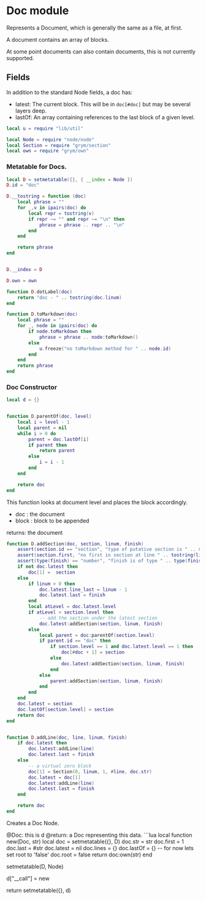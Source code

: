 # Doc module

 Represents a Document, which is generally the same as a file, at first.


 A document contains an array of blocks. 


 At some point documents can also contain documents, this is not
 currently supported.


## Fields


 In addition to the standard Node fields, a doc has:
 
 - latest: The current block.  This will be in `doc[#doc]` but may
           be several layers deep.
 - lastOf: An array containing references to the last block of a
           given level.


```lua
local u = require "lib/util"

local Node = require "node/node"
local Section = require "grym/section"
local own = require "grym/own"
```
### Metatable for Docs.

```lua
local D = setmetatable({}, { __index = Node })
D.id = "doc"

D.__tostring = function (doc)
    local phrase = ""
    for _,v in ipairs(doc) do
        local repr = tostring(v)
        if repr ~= "" and repr ~= "\n" then
            phrase = phrase .. repr .. "\n"
        end
    end

    return phrase 
end


D.__index = D

D.own = own

function D.dotLabel(doc)
    return "doc - " .. tostring(doc.linum)
end 

function D.toMarkdown(doc)
    local phrase = ""
    for _, node in ipairs(doc) do
        if node.toMarkdown then
            phrase = phrase .. node:toMarkdown()
        else 
            u.freeze("no toMarkdown method for " .. node.id)
        end
    end
    return phrase
end
```
### Doc Constructor


```lua
local d = {}


function D.parentOf(doc, level)
    local i = level - 1
    local parent = nil
    while i > 0 do
        parent = doc.lastOf[i]
        if parent then
            return parent
        else
            i = i - 1
        end
    end

    return doc
end
```

 This function looks at document level and places the block
 accordingly.
 
 - doc : the document
 - block : block to be appended


 returns: the document


```lua
function D.addSection(doc, section, linum, finish)
    assert(section.id == "section", "type of putative section is " .. section.id)
    assert(section.first, "no first in section at line " .. tostring(linum))
    assert(type(finish) == "number", "finish is of type " .. type(finish))
    if not doc.latest then
        doc[1] =  section
    else
        if linum > 0 then
            doc.latest.line_last = linum - 1
            doc.latest.last = finish   
        end
        local atLevel = doc.latest.level 
        if atLevel < section.level then
            -- add the section under the latest section
            doc.latest:addSection(section, linum, finish)
        else
            local parent = doc:parentOf(section.level)
            if parent.id == "doc" then
                if section.level == 1 and doc.latest.level == 1 then
                    doc[#doc + 1] = section
                else
                    doc.latest:addSection(section, linum, finish)
                end
            else
                parent:addSection(section, linum, finish)
            end
        end
    end
    doc.latest = section
    doc.lastOf[section.level] = section
    return doc
end


function D.addLine(doc, line, linum, finish)
    if doc.latest then
        doc.latest:addLine(line)
        doc.latest.last = finish
    else
        -- a virtual zero block
        doc[1] = Section(0, linum, 1, #line, doc.str)
        doc.latest = doc[1]
        doc.latest:addLine(line)
        doc.latest.last = finish
    end

    return doc
end
```

 Creates a Doc Node.

 @Doc: this is d @return: a Doc representing this data. ```lua
local function new(Doc, str)
    local doc = setmetatable({}, D)
    doc.str = str
    doc.first = 1
    doc.last = #str
    doc.latest = nil
    doc.lines = {}
    doc.lastOf = {}
    -- for now lets set root to 'false'
    doc.root = false
    return doc:own(str)
end

setmetatable(D, Node)

d["__call"] = new

return setmetatable({}, d)
```
